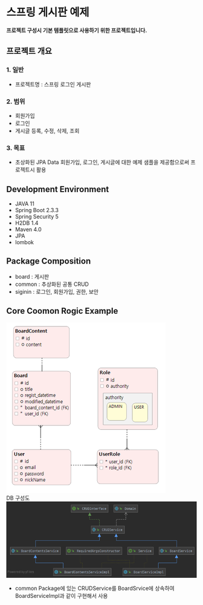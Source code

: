 # 스프링 게시판 예제

<strong>프로젝트 구성시 기본 템플릿으로 사용하기 위한 프로젝트입니다.</strong>


## 프로젝트 개요   
### 1. 일반
   - 프로젝트명 : 스프링 로그인 게시판
  
   
### 2. 범위
   - 회원가입
   - 로그인
   - 게시글 등록, 수정, 삭제, 조회
 
   
### 3. 목표
   - 초상화된 JPA Data 회원가입, 로그인, 게시글에 대한 예제 샘플을 제공함으로써 프로젝트시 활용

## Development Environment
- JAVA 11
- Spring Boot 2.3.3
- Spring Security 5
- H2DB 1.4
- Maven 4.0
- JPA
- lombok
 
## Package Composition
- board : 게시판
- common : 추상화된 공통 CRUD
- siginin : 로그인, 회원가입, 권한, 보안

## Core Coomon Rogic Example
![Alt text](./img/pysical-db-model.PNG)   
DB 구성도   
![Alt text](./img/crud-repository-use-example.PNG)   
- common Package에 있는 CRUDService를 BoardSrvice에 상속하여 BoardServiceImpl과 같이 구현해서 사용
